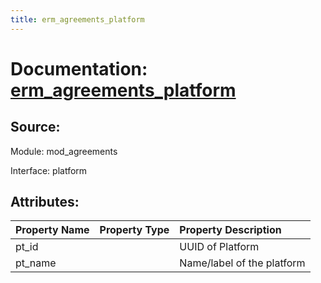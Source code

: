 ```yaml
---
title: erm_agreements_platform
---
```

# Documentation: [erm_agreements_platform](erm_agreements_platform.md)

## Source:

Module: mod_agreements

Interface: platform

## Attributes:

| Property Name   | Property Type   | Property Description       |
|:----------------|:----------------|:---------------------------|
| pt_id           |                 | UUID of Platform           |
| pt_name         |                 | Name/label of the platform |

